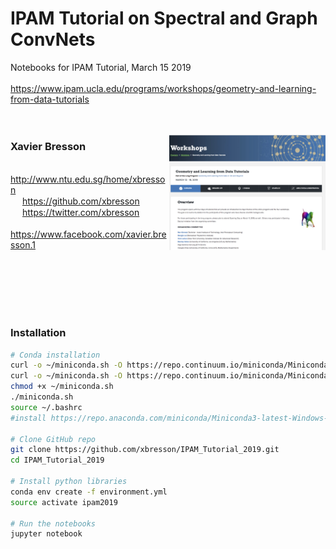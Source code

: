 # IPAM Tutorial on Spectral and Graph ConvNets
Notebooks for IPAM Tutorial, March 15 2019<br>
<br>
https://www.ipam.ucla.edu/programs/workshops/geometry-and-learning-from-data-tutorials
<br>
<br>
<br>



<img src="pic/ipam_tutorial.jpg" align="right" width="250"/>


### Xavier Bresson
<img src="pic/home100.jpg" width="15" height="15"/> http://www.ntu.edu.sg/home/xbresson<br>
<img src="pic/github100.jpg" width="15" height="15"/> https://github.com/xbresson<br>
<img src="pic/twitter100.jpg" width="15" height="15"/> https://twitter.com/xbresson <br>
<img src="pic/facebook100.jpg" width="15" height="15"/> https://www.facebook.com/xavier.bresson.1 <br>
<br>



<br>
<br>
<br>
<br>

### Installation
   ```sh
   # Conda installation
   curl -o ~/miniconda.sh -O https://repo.continuum.io/miniconda/Miniconda3-latest-Linux-x86_64.sh # Linux
   curl -o ~/miniconda.sh -O https://repo.continuum.io/miniconda/Miniconda3-latest-MacOSX-x86_64.sh # OSX
   chmod +x ~/miniconda.sh
   ./miniconda.sh
   source ~/.bashrc
   #install https://repo.anaconda.com/miniconda/Miniconda3-latest-Windows-x86_64.exe # Windows

   # Clone GitHub repo
   git clone https://github.com/xbresson/IPAM_Tutorial_2019.git
   cd IPAM_Tutorial_2019

   # Install python libraries
   conda env create -f environment.yml
   source activate ipam2019

   # Run the notebooks
   jupyter notebook
   ```
<br>
